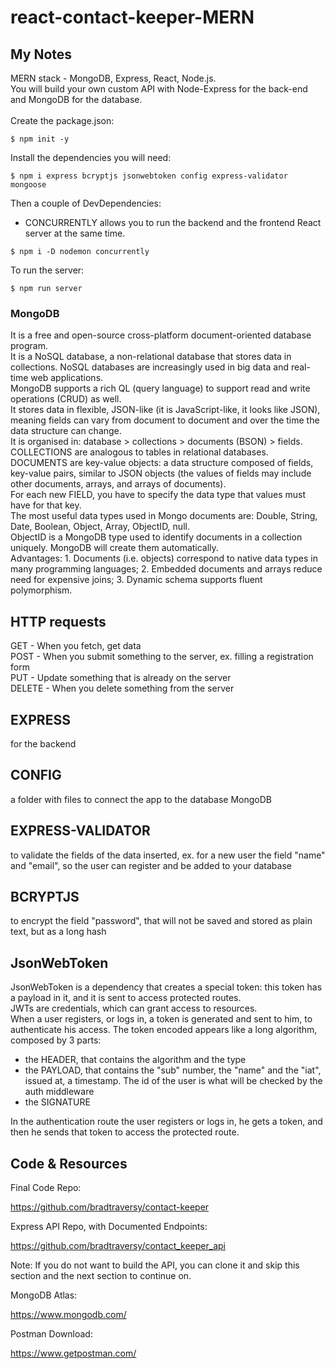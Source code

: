 # react-contact-keeper-MERN

## My Notes

MERN stack - MongoDB, Express, React, Node.js.<br>
You will build your own custom API with Node-Express for the back-end and MongoDB for the database.<br><br>
Create the package.json:<br>

```
$ npm init -y
```

Install the dependencies you will need:<br>

```
$ npm i express bcryptjs jsonwebtoken config express-validator mongoose
```

Then a couple of DevDependencies:<br>

- CONCURRENTLY allows you to run the backend and the frontend React server at the same time.<br>

```
$ npm i -D nodemon concurrently
```

To run the server:<br>

```
$ npm run server
```

### MongoDB

It is a free and open-source cross-platform document-oriented database program.<br>
It is a NoSQL database, a non-relational database that stores data in collections. NoSQL databases are increasingly used in big data and real-time web applications.<br>
MongoDB supports a rich QL (query language) to support read and write operations (CRUD) as well.<br>
It stores data in flexible, JSON-like (it is JavaScript-like, it looks like JSON), meaning fields can vary from document to document and over the time the data structure can change.<br>
It is organised in: database > collections > documents (BSON) > fields.
COLLECTIONS are analogous to tables in relational databases.<br>
DOCUMENTS are key-value objects: a data structure composed of fields, key-value pairs, similar to JSON objects (the values of fields may include other documents, arrays, and arrays of documents).<br>
For each new FIELD, you have to specify the data type that values must have for that key.<br>
The most useful data types used in Mongo documents are: Double, String, Date, Boolean, Object, Array, ObjectID, null.<br>
ObjectID is a MongoDB type used to identify documents in a collection uniquely. MongoDB will create them automatically.<br>
Advantages: 1. Documents (i.e. objects) correspond to native data types in many programming languages; 2. Embedded documents and arrays reduce need for expensive joins; 3. Dynamic schema supports fluent polymorphism.<br>

## HTTP requests

GET - When you fetch, get data<br>
POST - When you submit something to the server, ex. filling a registration form<br>
PUT - Update something that is already on the server<br>
DELETE - When you delete something from the server<br>

## EXPRESS

for the backend<br>

## CONFIG

a folder with files to connect the app to the database MongoDB<br>

## EXPRESS-VALIDATOR

to validate the fields of the data inserted, ex. for a new user the field "name" and "email", so the user can register and be added to your database<br>

## BCRYPTJS

to encrypt the field "password", that will not be saved and stored as plain text, but as a long hash<br>

## JsonWebToken

JsonWebToken is a dependency that creates a special token: this token has a payload in it, and it is sent to access protected routes.<br>
JWTs are credentials, which can grant access to resources.<br>
When a user registers, or logs in, a token is generated and sent to him, to authenticate his access.
The token encoded appears like a long algorithm, composed by 3 parts:

- the HEADER, that contains the algorithm and the type<br>
- the PAYLOAD, that contains the "sub" number, the "name" and the "iat", issued at, a timestamp. The id of the user is what will be checked by the auth middleware<br>
- the SIGNATURE<br>

In the authentication route the user registers or logs in, he gets a token, and then he sends that token to access the protected route.

## Code & Resources

Final Code Repo:<br>

https://github.com/bradtraversy/contact-keeper

Express API Repo, with Documented Endpoints:<br>

https://github.com/bradtraversy/contact_keeper_api

Note: If you do not want to build the API, you can clone it and skip this section and the next section to continue on.<br>

MongoDB Atlas:<br>

https://www.mongodb.com/

Postman Download:<br>

https://www.getpostman.com/
